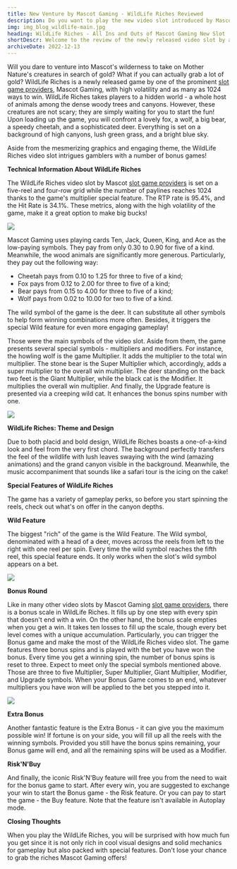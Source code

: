 ```yaml
---
title: New Venture by Mascot Gaming - WildLife Riches Reviewed
description: Do you want to play the new video slot introduced by Mascot Gaming? Load up WildLife Riches and set the reels on fire cause the game packs epic wins!
img: img_blog_wildlife-main.jpg
heading: WildLife Riches - All Ins and Outs of Mascot Gaming New Slot
shortDescr: Welcome to the review of the newly released video slot by a renowned iGaming software provider, Mascot. The WildLife Riches video slot takes you on tour to a remote canyon verdurous and inhabited by lovely yet powerful animals. Once you are there, the pretty standard 5x4 grid with far not standard 1024 pay ways will deliver you a gripping gambling pastime. Fill up the bonus scale to trigger the Bonus game or buy it thanks to the brand's legendary Risk&Buy feature. Find out more here before you launch the game.
archiveDate: 2022-12-13
---
```

Will you dare to venture into Mascot's wilderness to take on Mother Nature's creatures in search of gold? What if you can actually grab a lot of gold? WildLife Riches is a newly released game by one of the prominent [slot game providers](https://mascot.games/blog/the-red-horde-review), Mascot Gaming, with high volatility and as many as 1024 ways to win. WildLife Riches takes players to a hidden world - a whole host of animals among the dense woody trees and canyons. However, these creatures are not scary; they are simply waiting for you to start the fun! Upon loading up the game, you will confront a lovely fox, a wolf, a big bear, a speedy cheetah, and a sophisticated deer. Everything is set on a background of high canyons, lush green grass, and a bright blue sky.

Aside from the mesmerizing graphics and engaging theme, the WildLife Riches video slot intrigues gamblers with a number of bonus games!

**Technical Information About WildLife Riches**

The WildLife Riches video slot by Mascot [slot game providers](https://mascot.games/blog/the-red-horde-review) is set on a five-reel and four-row grid while the number of paylines reaches 1024 thanks to the game's multiplier special feature. The RTP rate is 95.4%, and the Hit Rate is 34.1%. These metrics, along with the high volatility of the game, make it a great option to make big bucks!

![](../../images/img_blog_wildlife-1.jpg)

Mascot Gaming uses playing cards Ten, Jack, Queen, King, and Ace as the low-paying symbols. They pay from only 0.30 to 0.90 for five of a kind. Meanwhile, the wood animals are significantly more generous. Particularly, they pay out the following way:

*   Cheetah pays from 0.10 to 1.25 for three to five of a kind;
*   Fox pays from 0.12 to 2.00 for three to five of a kind;
*   Bear pays from 0.15 to 4.00 for three to five of a kind;
*   Wolf pays from 0.02 to 10.00 for two to five of a kind.

The wild symbol of the game is the deer. It can substitute all other symbols to help form winning combinations more often. Besides, it triggers the special Wild feature for even more engaging gameplay!

Those were the main symbols of the video slot. Aside from them, the game presents several special symbols - multipliers and modifiers. For instance, the howling wolf is the game Multiplier. It adds the multiplier to the total win multiplier. The stone bear is the Super Multiplier which, accordingly, adds a super multiplier to the overall win multiplier. The deer standing on the back two feet is the Giant Multiplier, while the black cat is the Modifier. It multiplies the overall win multiplier. And finally, the Upgrade feature is presented via a creeping wild cat. It enhances the bonus spins number with one. 

![](../../images/img_blog_wildlife-2.jpg)

**WildLife Riches: Theme and Design**

Due to both placid and bold design, WildLife Riches boasts a one-of-a-kind look and feel from the very first chord. The background perfectly transfers the feel of the wildlife with lush leaves swaying with the wind (amazing animations) and the grand canyon visible in the background. Meanwhile, the music accompaniment that sounds like a safari tour is the icing on the cake!

**Special Features of WildLife Riches**

The game has a variety of gameplay perks, so before you start spinning the reels, check out what's on offer in the canyon depths.

**Wild Feature**

The biggest "rich" of the game is the Wild Feature. The Wild symbol, denominated with a head of a deer, moves across the reels from left to the right with one reel per spin. Every time the wild symbol reaches the fifth reel, this special feature ends. It only works when the slot's wild symbol appears on a bet.

![](../../images/img_blog_wildlife-3.jpg)

**Bonus Round**

Like in many other video slots by Mascot Gaming [slot game providers](https://mascot.games/blog/the-red-horde-review), there is a bonus scale in WildLife Riches. It fills up by one step with every spin that doesn't end with a win. On the other hand, the bonus scale empties when you get a win. It takes ten losses to fill up the scale, though every bet level comes with a unique accumulation. Particularly, you can trigger the Bonus game and make the most of the WildLife Riches video slot. The game features three bonus spins and is played with the bet you have won the bonus. Every time you get a winning spin, the number of bonus spins is reset to three. Expect to meet only the special symbols mentioned above. Those are three to five Multiplier, Super Multiplier, Giant Multiplier, Modifier, and Upgrade symbols. When your Bonus Game comes to an end, whatever multipliers you have won will be applied to the bet you stepped into it.

![](../../images/img_blog_wildlife-4.jpg)

**Extra Bonus**

Another fantastic feature is the Extra Bonus - it can give you the maximum possible win! If fortune is on your side, you will fill up all the reels with the winning symbols. Provided you still have the bonus spins remaining, your Bonus game will end, and all the remaining spins will be used as a Modifier.

**Risk'N'Buy**

And finally, the iconic Risk'N'Buy feature will free you from the need to wait for the bonus game to start. After every win, you are suggested to exchange your win to start the Bonus game - the Risk feature. Or you can pay to start the game - the Buy feature. Note that the feature isn't available in Autoplay mode.

**Closing Thoughts**

When you play the WildLife Riches, you will be surprised with how much fun you get since it is not only rich in cool visual designs and solid mechanics for gameplay but also packed with special features. Don't lose your chance to grab the riches Mascot Gaming offers!
